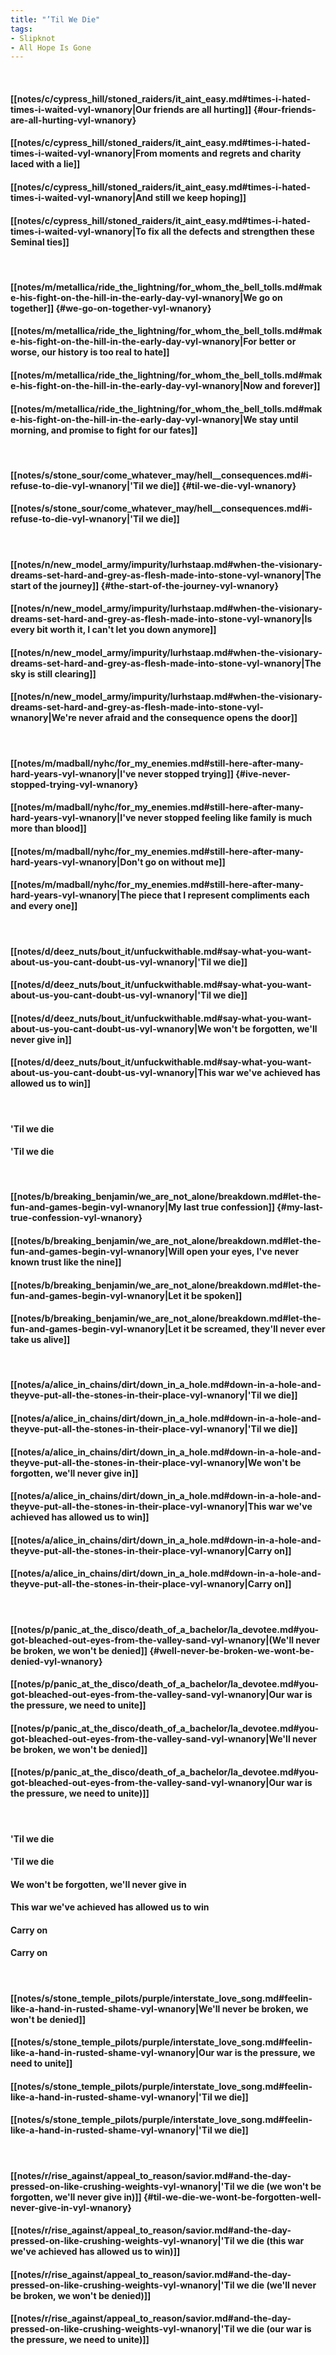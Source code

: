```yaml
---
title: "’Til We Die"
tags:
- Slipknot
- All Hope Is Gone
---
```

&nbsp;
#### [[notes/c/cypress_hill/stoned_raiders/it_aint_easy.md#times-i-hated-times-i-waited-vyl-wnanory|Our friends are all hurting]] {#our-friends-are-all-hurting-vyl-wnanory}
#### [[notes/c/cypress_hill/stoned_raiders/it_aint_easy.md#times-i-hated-times-i-waited-vyl-wnanory|From moments and regrets and charity laced with a lie]]
#### [[notes/c/cypress_hill/stoned_raiders/it_aint_easy.md#times-i-hated-times-i-waited-vyl-wnanory|And still we keep hoping]]
#### [[notes/c/cypress_hill/stoned_raiders/it_aint_easy.md#times-i-hated-times-i-waited-vyl-wnanory|To fix all the defects and strengthen these Seminal ties]]
&nbsp;
#### [[notes/m/metallica/ride_the_lightning/for_whom_the_bell_tolls.md#make-his-fight-on-the-hill-in-the-early-day-vyl-wnanory|We go on together]] {#we-go-on-together-vyl-wnanory}
#### [[notes/m/metallica/ride_the_lightning/for_whom_the_bell_tolls.md#make-his-fight-on-the-hill-in-the-early-day-vyl-wnanory|For better or worse, our history is too real to hate]]
#### [[notes/m/metallica/ride_the_lightning/for_whom_the_bell_tolls.md#make-his-fight-on-the-hill-in-the-early-day-vyl-wnanory|Now and forever]]
#### [[notes/m/metallica/ride_the_lightning/for_whom_the_bell_tolls.md#make-his-fight-on-the-hill-in-the-early-day-vyl-wnanory|We stay until morning, and promise to fight for our fates]]
&nbsp;
#### [[notes/s/stone_sour/come_whatever_may/hell__consequences.md#i-refuse-to-die-vyl-wnanory|'Til we die]] {#til-we-die-vyl-wnanory}
#### [[notes/s/stone_sour/come_whatever_may/hell__consequences.md#i-refuse-to-die-vyl-wnanory|'Til we die]]
&nbsp;
#### [[notes/n/new_model_army/impurity/lurhstaap.md#when-the-visionary-dreams-set-hard-and-grey-as-flesh-made-into-stone-vyl-wnanory|The start of the journey]] {#the-start-of-the-journey-vyl-wnanory}
#### [[notes/n/new_model_army/impurity/lurhstaap.md#when-the-visionary-dreams-set-hard-and-grey-as-flesh-made-into-stone-vyl-wnanory|Is every bit worth it, I can't let you down anymore]]
#### [[notes/n/new_model_army/impurity/lurhstaap.md#when-the-visionary-dreams-set-hard-and-grey-as-flesh-made-into-stone-vyl-wnanory|The sky is still clearing]]
#### [[notes/n/new_model_army/impurity/lurhstaap.md#when-the-visionary-dreams-set-hard-and-grey-as-flesh-made-into-stone-vyl-wnanory|We're never afraid and the consequence opens the door]]
&nbsp;
#### [[notes/m/madball/nyhc/for_my_enemies.md#still-here-after-many-hard-years-vyl-wnanory|I've never stopped trying]] {#ive-never-stopped-trying-vyl-wnanory}
#### [[notes/m/madball/nyhc/for_my_enemies.md#still-here-after-many-hard-years-vyl-wnanory|I've never stopped feeling like family is much more than blood]]
#### [[notes/m/madball/nyhc/for_my_enemies.md#still-here-after-many-hard-years-vyl-wnanory|Don't go on without me]]
#### [[notes/m/madball/nyhc/for_my_enemies.md#still-here-after-many-hard-years-vyl-wnanory|The piece that I represent compliments each and every one]]
&nbsp;
#### [[notes/d/deez_nuts/bout_it/unfuckwithable.md#say-what-you-want-about-us-you-cant-doubt-us-vyl-wnanory|'Til we die]]
#### [[notes/d/deez_nuts/bout_it/unfuckwithable.md#say-what-you-want-about-us-you-cant-doubt-us-vyl-wnanory|'Til we die]]
#### [[notes/d/deez_nuts/bout_it/unfuckwithable.md#say-what-you-want-about-us-you-cant-doubt-us-vyl-wnanory|We won't be forgotten, we'll never give in]]
#### [[notes/d/deez_nuts/bout_it/unfuckwithable.md#say-what-you-want-about-us-you-cant-doubt-us-vyl-wnanory|This war we've achieved has allowed us to win]]
&nbsp;
#### 'Til we die
#### 'Til we die
&nbsp;
#### [[notes/b/breaking_benjamin/we_are_not_alone/breakdown.md#let-the-fun-and-games-begin-vyl-wnanory|My last true confession]] {#my-last-true-confession-vyl-wnanory}
#### [[notes/b/breaking_benjamin/we_are_not_alone/breakdown.md#let-the-fun-and-games-begin-vyl-wnanory|Will open your eyes, I've never known trust like the nine]]
#### [[notes/b/breaking_benjamin/we_are_not_alone/breakdown.md#let-the-fun-and-games-begin-vyl-wnanory|Let it be spoken]]
#### [[notes/b/breaking_benjamin/we_are_not_alone/breakdown.md#let-the-fun-and-games-begin-vyl-wnanory|Let it be screamed, they'll never ever take us alive]]
&nbsp;
#### [[notes/a/alice_in_chains/dirt/down_in_a_hole.md#down-in-a-hole-and-theyve-put-all-the-stones-in-their-place-vyl-wnanory|'Til we die]]
#### [[notes/a/alice_in_chains/dirt/down_in_a_hole.md#down-in-a-hole-and-theyve-put-all-the-stones-in-their-place-vyl-wnanory|'Til we die]]
#### [[notes/a/alice_in_chains/dirt/down_in_a_hole.md#down-in-a-hole-and-theyve-put-all-the-stones-in-their-place-vyl-wnanory|We won't be forgotten, we'll never give in]]
#### [[notes/a/alice_in_chains/dirt/down_in_a_hole.md#down-in-a-hole-and-theyve-put-all-the-stones-in-their-place-vyl-wnanory|This war we've achieved has allowed us to win]]
#### [[notes/a/alice_in_chains/dirt/down_in_a_hole.md#down-in-a-hole-and-theyve-put-all-the-stones-in-their-place-vyl-wnanory|Carry on]]
#### [[notes/a/alice_in_chains/dirt/down_in_a_hole.md#down-in-a-hole-and-theyve-put-all-the-stones-in-their-place-vyl-wnanory|Carry on]]
&nbsp;
#### [[notes/p/panic_at_the_disco/death_of_a_bachelor/la_devotee.md#you-got-bleached-out-eyes-from-the-valley-sand-vyl-wnanory|(We'll never be broken, we won't be denied]] {#well-never-be-broken-we-wont-be-denied-vyl-wnanory}
#### [[notes/p/panic_at_the_disco/death_of_a_bachelor/la_devotee.md#you-got-bleached-out-eyes-from-the-valley-sand-vyl-wnanory|Our war is the pressure, we need to unite]]
#### [[notes/p/panic_at_the_disco/death_of_a_bachelor/la_devotee.md#you-got-bleached-out-eyes-from-the-valley-sand-vyl-wnanory|We'll never be broken, we won't be denied]]
#### [[notes/p/panic_at_the_disco/death_of_a_bachelor/la_devotee.md#you-got-bleached-out-eyes-from-the-valley-sand-vyl-wnanory|Our war is the pressure, we need to unite)]]
&nbsp;
#### 'Til we die
#### 'Til we die
#### We won't be forgotten, we'll never give in
#### This war we've achieved has allowed us to win
#### Carry on
#### Carry on
&nbsp;
#### [[notes/s/stone_temple_pilots/purple/interstate_love_song.md#feelin-like-a-hand-in-rusted-shame-vyl-wnanory|We'll never be broken, we won't be denied]]
#### [[notes/s/stone_temple_pilots/purple/interstate_love_song.md#feelin-like-a-hand-in-rusted-shame-vyl-wnanory|Our war is the pressure, we need to unite]]
#### [[notes/s/stone_temple_pilots/purple/interstate_love_song.md#feelin-like-a-hand-in-rusted-shame-vyl-wnanory|'Til we die]]
#### [[notes/s/stone_temple_pilots/purple/interstate_love_song.md#feelin-like-a-hand-in-rusted-shame-vyl-wnanory|'Til we die]]
&nbsp;
#### [[notes/r/rise_against/appeal_to_reason/savior.md#and-the-day-pressed-on-like-crushing-weights-vyl-wnanory|'Til we die (we won't be forgotten, we'll never give in)]] {#til-we-die-we-wont-be-forgotten-well-never-give-in-vyl-wnanory}
#### [[notes/r/rise_against/appeal_to_reason/savior.md#and-the-day-pressed-on-like-crushing-weights-vyl-wnanory|'Til we die (this war we've achieved has allowed us to win)]]
#### [[notes/r/rise_against/appeal_to_reason/savior.md#and-the-day-pressed-on-like-crushing-weights-vyl-wnanory|'Til we die (we'll never be broken, we won't be denied)]]
#### [[notes/r/rise_against/appeal_to_reason/savior.md#and-the-day-pressed-on-like-crushing-weights-vyl-wnanory|'Til we die (our war is the pressure, we need to unite)]]
